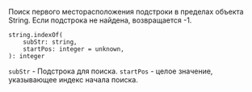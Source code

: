 

Поиск первого месторасположения подстроки в пределах объекта String. Если подстрока не найдена, возвращается -1.
```
string.indexOf(
	subStr: string,
	startPos: integer = unknown,
): integer
```
`subStr` - Подстрока для поиска.
`startPos` - целое значение, указывающее индекс начала поиска. 